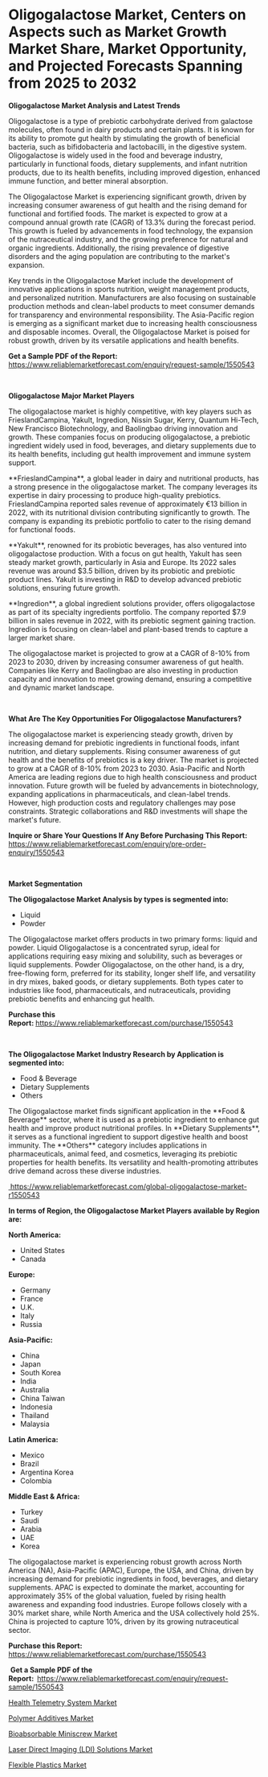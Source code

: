 <p><h1>Oligogalactose Market, Centers on Aspects such as Market Growth Market Share, Market Opportunity, and Projected Forecasts Spanning from 2025 to 2032</h1></p><p><strong>Oligogalactose Market Analysis and Latest Trends</strong></p>
<p><p>Oligogalactose is a type of prebiotic carbohydrate derived from galactose molecules, often found in dairy products and certain plants. It is known for its ability to promote gut health by stimulating the growth of beneficial bacteria, such as bifidobacteria and lactobacilli, in the digestive system. Oligogalactose is widely used in the food and beverage industry, particularly in functional foods, dietary supplements, and infant nutrition products, due to its health benefits, including improved digestion, enhanced immune function, and better mineral absorption.</p><p>The Oligogalactose Market is experiencing significant growth, driven by increasing consumer awareness of gut health and the rising demand for functional and fortified foods. The market is expected to grow at a compound annual growth rate (CAGR) of 13.3% during the forecast period. This growth is fueled by advancements in food technology, the expansion of the nutraceutical industry, and the growing preference for natural and organic ingredients. Additionally, the rising prevalence of digestive disorders and the aging population are contributing to the market's expansion.</p><p>Key trends in the Oligogalactose Market include the development of innovative applications in sports nutrition, weight management products, and personalized nutrition. Manufacturers are also focusing on sustainable production methods and clean-label products to meet consumer demands for transparency and environmental responsibility. The Asia-Pacific region is emerging as a significant market due to increasing health consciousness and disposable incomes. Overall, the Oligogalactose Market is poised for robust growth, driven by its versatile applications and health benefits.</p></p>
<p><strong>Get a Sample PDF of the Report:&nbsp;</strong> <a href="https://www.reliablemarketforecast.com/enquiry/request-sample/1550543?utm_campaign=1832&utm_medium=2&utm_source=Github&utm_content=ia&utm_term=25012025&utm_id=oligogalactose">https://www.reliablemarketforecast.com/enquiry/request-sample/1550543</a></p>
<p>&nbsp;</p>
<p><strong>Oligogalactose Major Market Players</strong></p>
<p><p>The oligogalactose market is highly competitive, with key players such as FrieslandCampina, Yakult, Ingredion, Nissin Sugar, Kerry, Quantum Hi-Tech, New Francisco Biotechnology, and Baolingbao driving innovation and growth. These companies focus on producing oligogalactose, a prebiotic ingredient widely used in food, beverages, and dietary supplements due to its health benefits, including gut health improvement and immune system support.</p><p>**FrieslandCampina**, a global leader in dairy and nutritional products, has a strong presence in the oligogalactose market. The company leverages its expertise in dairy processing to produce high-quality prebiotics. FrieslandCampina reported sales revenue of approximately €13 billion in 2022, with its nutritional division contributing significantly to growth. The company is expanding its prebiotic portfolio to cater to the rising demand for functional foods.</p><p>**Yakult**, renowned for its probiotic beverages, has also ventured into oligogalactose production. With a focus on gut health, Yakult has seen steady market growth, particularly in Asia and Europe. Its 2022 sales revenue was around $3.5 billion, driven by its probiotic and prebiotic product lines. Yakult is investing in R&D to develop advanced prebiotic solutions, ensuring future growth.</p><p>**Ingredion**, a global ingredient solutions provider, offers oligogalactose as part of its specialty ingredients portfolio. The company reported $7.9 billion in sales revenue in 2022, with its prebiotic segment gaining traction. Ingredion is focusing on clean-label and plant-based trends to capture a larger market share.</p><p>The oligogalactose market is projected to grow at a CAGR of 8-10% from 2023 to 2030, driven by increasing consumer awareness of gut health. Companies like Kerry and Baolingbao are also investing in production capacity and innovation to meet growing demand, ensuring a competitive and dynamic market landscape.</p></p>
<p>&nbsp;</p>
<p><strong>What Are The Key Opportunities For Oligogalactose Manufacturers?</strong></p>
<p><p>The oligogalactose market is experiencing steady growth, driven by increasing demand for prebiotic ingredients in functional foods, infant nutrition, and dietary supplements. Rising consumer awareness of gut health and the benefits of prebiotics is a key driver. The market is projected to grow at a CAGR of 8-10% from 2023 to 2030. Asia-Pacific and North America are leading regions due to high health consciousness and product innovation. Future growth will be fueled by advancements in biotechnology, expanding applications in pharmaceuticals, and clean-label trends. However, high production costs and regulatory challenges may pose constraints. Strategic collaborations and R&D investments will shape the market's future.</p></p>
<p><strong>Inquire or Share Your Questions If Any Before Purchasing This Report:</strong> <a href="https://www.reliablemarketforecast.com/enquiry/pre-order-enquiry/1550543?utm_campaign=1832&utm_medium=2&utm_source=Github&utm_content=ia&utm_term=25012025&utm_id=oligogalactose">https://www.reliablemarketforecast.com/enquiry/pre-order-enquiry/1550543</a></p>
<p>&nbsp;</p>
<p><strong>Market Segmentation</strong></p>
<p><strong>The Oligogalactose Market Analysis by types is segmented into:</strong></p>
<p><ul><li>Liquid</li><li>Powder</li></ul></p>
<p><p>The Oligogalactose market offers products in two primary forms: liquid and powder. Liquid Oligogalactose is a concentrated syrup, ideal for applications requiring easy mixing and solubility, such as beverages or liquid supplements. Powder Oligogalactose, on the other hand, is a dry, free-flowing form, preferred for its stability, longer shelf life, and versatility in dry mixes, baked goods, or dietary supplements. Both types cater to industries like food, pharmaceuticals, and nutraceuticals, providing prebiotic benefits and enhancing gut health.</p></p>
<p><strong>Purchase this Report:&nbsp;</strong><a href="https://www.reliablemarketforecast.com/purchase/1550543?utm_campaign=1832&utm_medium=2&utm_source=Github&utm_content=ia&utm_term=25012025&utm_id=oligogalactose">https://www.reliablemarketforecast.com/purchase/1550543</a></p>
<p>&nbsp;</p>
<p><strong>The Oligogalactose Market Industry Research by Application is segmented into:</strong></p>
<p><ul><li>Food & Beverage</li><li>Dietary Supplements</li><li>Others</li></ul></p>
<p><p>The Oligogalactose market finds significant application in the **Food & Beverage** sector, where it is used as a prebiotic ingredient to enhance gut health and improve product nutritional profiles. In **Dietary Supplements**, it serves as a functional ingredient to support digestive health and boost immunity. The **Others** category includes applications in pharmaceuticals, animal feed, and cosmetics, leveraging its prebiotic properties for health benefits. Its versatility and health-promoting attributes drive demand across these diverse industries.</p></p>
<p><a href="https://www.reliablemarketforecast.com/global-oligogalactose-market-r1550543?utm_campaign=1832&utm_medium=2&utm_source=Github&utm_content=ia&utm_term=25012025&utm_id=oligogalactose">&nbsp;https://www.reliablemarketforecast.com/global-oligogalactose-market-r1550543</a></p>
<p><strong>In terms of Region, the Oligogalactose Market Players available by Region are:</strong></p>
<p>
    <p> <strong> North America: </strong>
        <ul>
            <li>United States</li>
            <li>Canada</li>
        </ul>
        </p> 
    <p> <strong> Europe: </strong>
        <ul>
            <li>Germany</li>
            <li>France</li>
            <li>U.K.</li>
            <li>Italy</li>
            <li>Russia</li>
        </ul>
        </p> 
    <p> <strong> Asia-Pacific: </strong>
        <ul>
            <li>China</li>
            <li>Japan</li>
            <li>South Korea</li>
            <li>India</li>
            <li>Australia</li>
            <li>China Taiwan</li>
            <li>Indonesia</li>
            <li>Thailand</li>
            <li>Malaysia</li>
        </ul>
        </p> 
    <p> <strong> Latin America: </strong>
        <ul>
            <li>Mexico</li>
            <li>Brazil</li>
            <li>Argentina Korea</li>
            <li>Colombia</li>
        </ul>
        </p> 
    <p> <strong> Middle East & Africa: </strong>
        <ul>
            <li>Turkey</li>
            <li>Saudi</li>
            <li>Arabia</li>
            <li>UAE</li>
            <li>Korea</li>
        </ul>
    </p>
    </p>
<p><p>The oligogalactose market is experiencing robust growth across North America (NA), Asia-Pacific (APAC), Europe, the USA, and China, driven by increasing demand for prebiotic ingredients in food, beverages, and dietary supplements. APAC is expected to dominate the market, accounting for approximately 35% of the global valuation, fueled by rising health awareness and expanding food industries. Europe follows closely with a 30% market share, while North America and the USA collectively hold 25%. China is projected to capture 10%, driven by its growing nutraceutical sector.</p></p>
<p><strong>Purchase this Report: </strong><a href="https://www.reliablemarketforecast.com/purchase/1550543?utm_campaign=1832&utm_medium=2&utm_source=Github&utm_content=ia&utm_term=25012025&utm_id=oligogalactose">https://www.reliablemarketforecast.com/purchase/1550543</a></p>
<p>&nbsp;<strong>Get a Sample PDF of the Report:&nbsp;&nbsp;</strong><a href="https://www.reliablemarketforecast.com/enquiry/request-sample/1550543?utm_campaign=1832&utm_medium=2&utm_source=Github&utm_content=ia&utm_term=25012025&utm_id=oligogalactose">https://www.reliablemarketforecast.com/enquiry/request-sample/1550543</a></p>
<p><strong></strong></p>
<p><p><a href="https://www.linkedin.com/pulse/navigating-health-telemetry-system-market-financial-erq2f?utm_campaign=1832&utm_medium=2&utm_source=Github&utm_content=ia&utm_term=25012025&utm_id=oligogalactose">Health Telemetry System Market</a></p><p><a href="https://github.com/hunanuzmez/Market-Research-Report-List-1/blob/main/polymer-additives-market.md?utm_campaign=1832&utm_medium=2&utm_source=Github&utm_content=ia&utm_term=25012025&utm_id=oligogalactose">Polymer Additives Market</a></p><p><a href="https://www.linkedin.com/pulse/bioabsorbable-miniscrew-market-state-revenue-forecast-growth-potential-p2cec?utm_campaign=1832&utm_medium=2&utm_source=Github&utm_content=ia&utm_term=25012025&utm_id=oligogalactose">Bioabsorbable Miniscrew Market</a></p><p><a href="https://www.linkedin.com/pulse/laser-direct-imaging-ldi-solutions-market-opportunities-qumic?utm_campaign=1832&utm_medium=2&utm_source=Github&utm_content=ia&utm_term=25012025&utm_id=oligogalactose">Laser Direct Imaging (LDI) Solutions Market</a></p><p><a href="https://github.com/mriwacraane/Market-Research-Report-List-1/blob/main/flexible-plastics-market.md?utm_campaign=1832&utm_medium=2&utm_source=Github&utm_content=ia&utm_term=25012025&utm_id=oligogalactose">Flexible Plastics Market</a></p></p>
